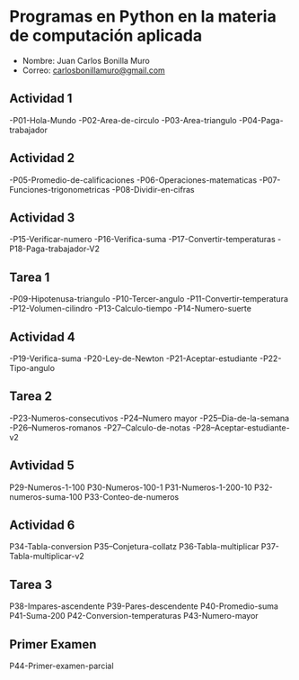 # Programas en Python en la materia de computación aplicada

- Nombre: Juan Carlos Bonilla Muro
- Correo: carlosbonillamuro@gmail.com

## Actividad 1

-P01-Hola-Mundo
-P02-Area-de-circulo
-P03-Area-triangulo
-P04-Paga-trabajador

## Actividad 2

-P05-Promedio-de-calificaciones
-P06-Operaciones-matematicas
-P07-Funciones-trigonometricas
-P08-Dividir-en-cifras
                          
## Actividad 3

-P15-Verificar-numero
-P16-Verifica-suma
-P17-Convertir-temperaturas
-P18-Paga-trabajador-V2

## Tarea 1

-P09-Hipotenusa-triangulo
-P10-Tercer-angulo
-P11-Convertir-temperatura
-P12-Volumen-cilindro
-P13-Calculo-tiempo
-P14-Numero-suerte

## Actividad 4

-P19-Verifica-suma
-P20-Ley-de-Newton
-P21-Aceptar-estudiante
-P22-Tipo-angulo

## Tarea 2

-P23-Numeros-consecutivos
-P24–Numero mayor
-P25–Dia-de-la-semana
-P26–Numeros-romanos
-P27–Calculo-de-notas
-P28–Aceptar-estudiante-v2

## Avtividad 5

P29-Numeros-1-100
P30-Numeros-100-1
P31-Numeros-1-200-10
P32-numeros-suma-100
P33-Conteo-de-numeros

## Actividad 6

P34-Tabla-conversion
P35–Conjetura-collatz
P36-Tabla-multiplicar
P37-Tabla-multiplicar-v2

## Tarea 3

P38-Impares-ascendente
P39-Pares-descendente
P40-Promedio-suma
P41-Suma-200
P42-Conversion-temperaturas
P43-Numero-mayor

## Primer Examen

P44-Primer-examen-parcial